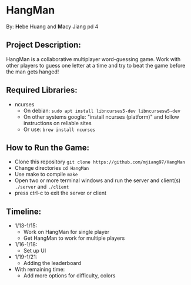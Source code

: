 # HangMan
By: **H**ebe Huang and **M**acy Jiang pd 4

## Project Description:
HangMan is a collaborative multiplayer word-guessing game. Work with other players to guess one letter at a time and try to beat the game before the man gets hanged! 

## Required Libraries:
- ncurses
	- On debian: `sudo apt install libncurses5-dev libncursesw5-dev`
	- On other systems google: "install ncurses (platform)" and follow instructions on reliable sites
	- Or use: `brew install ncurses`

## How to Run the Game:
- Clone this repository
`git clone https://github.com/mjiang97/HangMan`
- Change directories
`cd HangMan`
- Use make to compile
`make`
- Open two or more terminal windows and run the server and client(s)
`./server` and `./client`
- press ctrl-c to exit the server or client

## Timeline:
- 1/13-1/15: 
	- Work on HangMan for single player
	- Get HangMan to work for multiple players 
- 1/16-1/18:
	- Set up UI
- 1/19-1/21:
	- Adding the leaderboard
- With remaining time: 
	- Add more options for difficulty, colors
